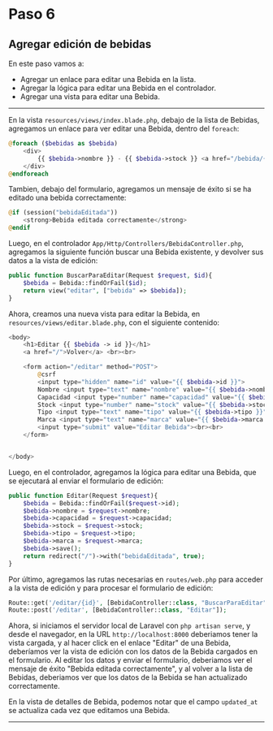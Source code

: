 # Paso 6
## Agregar edición de bebidas
En este paso vamos a:
* Agregar un enlace para editar una Bebida en la lista.
* Agregar la lógica para editar una Bebida en el controlador.
* Agregar una vista para editar una Bebida.
<hr>



En la vista `resources/views/index.blade.php`, debajo de la lista de Bebidas, agregamos un enlace para ver editar una Bebida, dentro del `foreach`:
```php
@foreach ($bebidas as $bebida)
    <div>
        {{ $bebida->nombre }} - {{ $bebida->stock }} <a href="/bebida/{{ $bebida->id }}">Ver Detalles</a> <a href="/eliminar/{{ $bebida->id }}">Eliminar</a> <a href="/editar/{{ $bebida->id }}">Editar</a><br>
    </div>
@endforeach
```

Tambien, debajo del formulario, agregamos un mensaje de éxito si se ha editado una bebida correctamente:

```php
@if (session("bebidaEditada"))
    <strong>Bebida editada correctamente</strong>
@endif
```

Luego, en el controlador `App/Http/Controllers/BebidaController.php`, agregamos la siguiente función buscar una Bebida existente, y devolver sus datos a la vista de edición:

```php
public function BuscarParaEditar(Request $request, $id){
    $bebida = Bebida::findOrFail($id);
    return view("editar", ["bebida" => $bebida]);
}
```

Ahora, creamos una nueva vista para editar la Bebida, en `resources/views/editar.blade.php`, con el siguiente contenido:

```php
<body>
    <h1>Editar {{ $bebida -> id }}</h1>  
    <a href="/">Volver</a> <br><br>

    <form action="/editar" method="POST">
        @csrf
        <input type="hidden" name="id" value="{{ $bebida->id }}">
        Nombre <input type="text" name="nombre" value="{{ $bebida->nombre }}"> <br>
        Capacidad <input type="number" name="capacidad" value="{{ $bebida->capacidad }}"> <br>
        Stock <input type="number" name="stock" value="{{ $bebida->stock }}"> <br>
        Tipo <input type="text" name="tipo" value="{{ $bebida->tipo }}"> <br>
        Marca <input type="text" name="marca" value="{{ $bebida->marca }}"> <br>
        <input type="submit" value="Editar Bebida"><br><br>
    </form>


</body>
```

Luego, en el controlador, agregamos la lógica para editar una Bebida, que se ejecutará al enviar el formulario de edición:

```php
public function Editar(Request $request){
    $bebida = Bebida::findOrFail($request->id);
    $bebida->nombre = $request->nombre;
    $bebida->capacidad = $request->capacidad;
    $bebida->stock = $request->stock;   
    $bebida->tipo = $request->tipo;
    $bebida->marca = $request->marca;
    $bebida->save();
    return redirect("/")->with("bebidaEditada", true);
}
```

Por último, agregamos las rutas necesarias en `routes/web.php` para acceder a la vista de edición y para procesar el formulario de edición:

```php
Route::get('/editar/{id}', [BebidaController::class, "BuscarParaEditar"]);
Route::post('/editar', [BebidaController::class, "Editar"]);
```


Ahora, si iniciamos el servidor local de Laravel con `php artisan serve`, y desde el navegador, en la URL `http://localhost:8000` deberiamos tener la vista cargada, y al hacer click en el enlace "Editar" de una Bebida, deberíamos ver la vista de edición con los datos de la Bebida cargados en el formulario.
Al editar los datos y enviar el formulario, deberiamos ver el mensaje de éxito "Bebida editada correctamente", y al volver a la lista de Bebidas, deberiamos ver que los datos de la Bebida se han actualizado correctamente.

En la vista de detalles de Bebida, podemos notar que el campo `updated_at` se actualiza cada vez que editamos una Bebida.
<hr>
